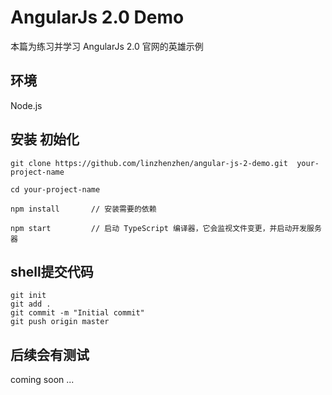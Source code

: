 # AngularJs 2.0 Demo

本篇为练习并学习 AngularJs 2.0 官网的英雄示例


## 环境

Node.js

## 安装 初始化

```shell
git clone https://github.com/linzhenzhen/angular-js-2-demo.git  your-project-name
```

```shell
cd your-project-name
```

```shell
npm install       // 安装需要的依赖
```

```shell
npm start         // 启动 TypeScript 编译器，它会监视文件变更，并启动开发服务器
```

## shell提交代码

```shell
git init
git add .
git commit -m "Initial commit"
git push origin master
```

## 后续会有测试

coming soon ...